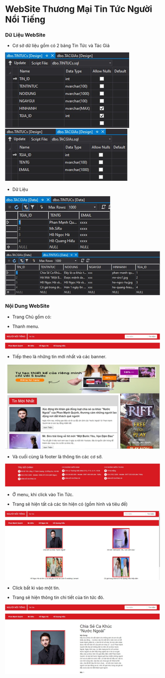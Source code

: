 # WebSite Thương Mại Tin Tức Người Nổi Tiếng

### Dữ Liệu WebSite

* Cơ sở dữ liệu gồm có 2 bảng Tin Tức và Tác Giả

<img src="images/img-nnt9.jpg"/>

<img src="images/img-nnt10.jpg"/>

* Dữ Liệu

<img src="images/img-nnt2.jpg"/>

<img src="images/img-nnt3.jpg"/>

### Nội Dung WebSite

* Trang Chủ gồm có:

* Thanh menu.

<img src="images/img-nnt4.jpg"/>

* Tiếp theo là những tin mới nhất và các banner.

<img src="images/img-nnt5.jpg"/>

* Và cuối cùng là footer là thông tin các cơ sở.

<img src="images/img-nnt6.jpg"/>

* Ở menu, khi click vào Tin Tức.

* Trang sẽ hiện tất cả các tin hiện có (gồm hình và tiêu đề)

<img src="images/img-nnt7.jpg"/>

* Click bất kì vào một tin.

* Trang sẽ hiện thông tin chi tiết của tin tức đó.

<img src="images/img-nnt8.jpg"/>
